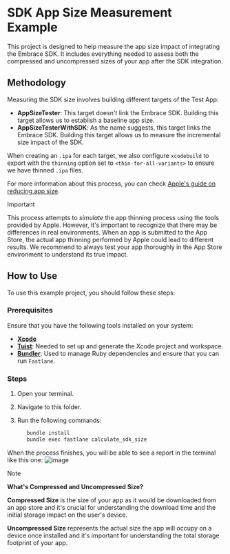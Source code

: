 # SDK App Size Measurement Example

This project is designed to help measure the app size impact of integrating the Embrace SDK. It includes everything needed to assess both the compressed and uncompressed sizes of your app after the SDK integration.

## Methodology

Measuring the SDK size involves building different targets of the Test App:
- **AppSizeTester**: This target doesn't link the Embrace SDK. Building this target allows us to establish a baseline app size.
- **AppSizeTesterWithSDK**: As the name suggests, this target links the Embrace SDK. Building this target allows us to measure the incremental size impact of the SDK.

When creating an `.ipa` for each target, we also configure `xcodebuild` to export with the `thinning` option set to `<thin-for-all-variants>` to ensure we have thinned `.ipa` files.

For more information about this process, you can check [Apple's guide on reducing app size](https://developer.apple.com/documentation/xcode/reducing-your-app-s-size).

> [!IMPORTANT] 
> This process attempts to _simulate_ the app thinning process using the tools provided by Apple. However, it's important to recognize that there may be differences in real environments. When an app is submitted to the App Store, the actual app thinning performed by Apple could lead to different results. We recommend to always test your app thoroughly in the App Store environment to understand its true impact.

## How to Use

To use this example project, you should follow these steps:

### Prerequisites

Ensure that you have the following tools installed on your system:
- **[Xcode](https://developer.apple.com/xcode/)**
- **[Tuist](https://github.com/tuist/tuist/)**: Needed to set up and generate the Xcode project and workspace.
- **[Bundler](https://bundler.io/)**: Used to manage Ruby dependencies and ensure that you can run `Fastlane`.

### Steps

1. Open your terminal.
2. Navigate to this folder.
3. Run the following commands:

    ```bash
       bundle install
       bundle exec fastlane calculate_sdk_size
    ```
When the process finishes, you will be able to see a report in the terminal like this one:
![image](https://github.com/user-attachments/assets/78191c20-3d35-4259-94c7-a11e986de2a3)

> [!NOTE]  
> **What's Compressed and Uncompressed Size?**
> 
> **Compressed Size** is the size of your app as it would be downloaded from an app store and it's crucial for understanding the download time and the initial storage impact on the user's device.
> 
> **Uncompressed Size** represents the actual size the app will occupy on a device once installed and it's important for understanding the total storage footprint of your app.
